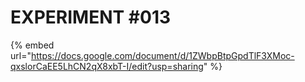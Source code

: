# EXPERIMENT #013

{% embed url="https://docs.google.com/document/d/1ZWbpBtpGpdTlF3XMoc-qxslorCaEE5LhCN2qX8xbT-I/edit?usp=sharing" %}
